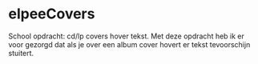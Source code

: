 # elpeeCovers
School opdracht: cd/lp covers hover tekst.
Met deze opdracht heb ik er voor gezorgd dat als je over een album cover hovert er tekst tevoorschijn stuitert.
